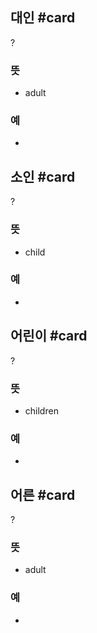 ## 대인 #card
?
### 뜻
- adult
### 예
-
<!--SR:!2024-09-14,6,230-->

## 소인 #card
?
### 뜻
- child
### 예
-
<!--SR:!2024-09-23,13,288-->

## 어린이 #card
?
### 뜻
- children
### 예
-
<!--SR:!2024-10-30,37,292-->

## 어른 #card
?
### 뜻
- adult
### 예
-
<!--SR:!2024-09-15,11,270-->
